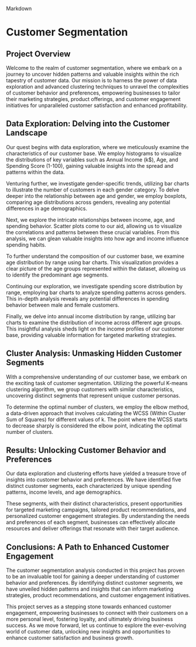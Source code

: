 Markdown
# Customer Segmentation

## Project Overview

Welcome to the realm of customer segmentation, where we embark on a journey to uncover hidden patterns and valuable insights within the rich tapestry of customer data. Our mission is to harness the power of data exploration and advanced clustering techniques to unravel the complexities of customer behavior and preferences, empowering businesses to tailor their marketing strategies, product offerings, and customer engagement initiatives for unparalleled customer satisfaction and enhanced profitability.

## Data Exploration: Delving into the Customer Landscape

Our quest begins with data exploration, where we meticulously examine the characteristics of our customer base. We employ histograms to visualize the distributions of key variables such as Annual Income (k$), Age, and Spending Score (1-100), gaining valuable insights into the spread and patterns within the data.

Venturing further, we investigate gender-specific trends, utilizing bar charts to illustrate the number of customers in each gender category. To delve deeper into the relationship between age and gender, we employ boxplots, comparing age distributions across genders, revealing any potential differences in age demographics.

Next, we explore the intricate relationships between income, age, and spending behavior. Scatter plots come to our aid, allowing us to visualize the correlations and patterns between these crucial variables. From this analysis, we can glean valuable insights into how age and income influence spending habits.

To further understand the composition of our customer base, we examine age distribution by range using bar charts. This visualization provides a clear picture of the age groups represented within the dataset, allowing us to identify the predominant age segments.

Continuing our exploration, we investigate spending score distribution by range, employing bar charts to analyze spending patterns across genders. This in-depth analysis reveals any potential differences in spending behavior between male and female customers.

Finally, we delve into annual income distribution by range, utilizing bar charts to examine the distribution of income across different age groups. This insightful analysis sheds light on the income profiles of our customer base, providing valuable information for targeted marketing strategies.

## Cluster Analysis: Unmasking Hidden Customer Segments

With a comprehensive understanding of our customer base, we embark on the exciting task of customer segmentation. Utilizing the powerful K-means clustering algorithm, we group customers with similar characteristics, uncovering distinct segments that represent unique customer personas.

To determine the optimal number of clusters, we employ the elbow method, a data-driven approach that involves calculating the WCSS (Within Cluster Sum of Squares) for different values of k. The point where the WCSS starts to decrease sharply is considered the elbow point, indicating the optimal number of clusters.

## Results: Unlocking Customer Behavior and Preferences

Our data exploration and clustering efforts have yielded a treasure trove of insights into customer behavior and preferences. We have identified five distinct customer segments, each characterized by unique spending patterns, income levels, and age demographics.

These segments, with their distinct characteristics, present opportunities for targeted marketing campaigns, tailored product recommendations, and personalized customer engagement strategies. By understanding the needs and preferences of each segment, businesses can effectively allocate resources and deliver offerings that resonate with their target audience.

## Conclusions: A Path to Enhanced Customer Engagement

The customer segmentation analysis conducted in this project has proven to be an invaluable tool for gaining a deeper understanding of customer behavior and preferences. By identifying distinct customer segments, we have unveiled hidden patterns and insights that can inform marketing strategies, product recommendations, and customer engagement initiatives.

This project serves as a stepping stone towards enhanced customer engagement, empowering businesses to connect with their customers on a more personal level, fostering loyalty, and ultimately driving business success. As we move forward, let us continue to explore the ever-evolving world of customer data, unlocking new insights and opportunities to enhance customer satisfaction and business growth.
